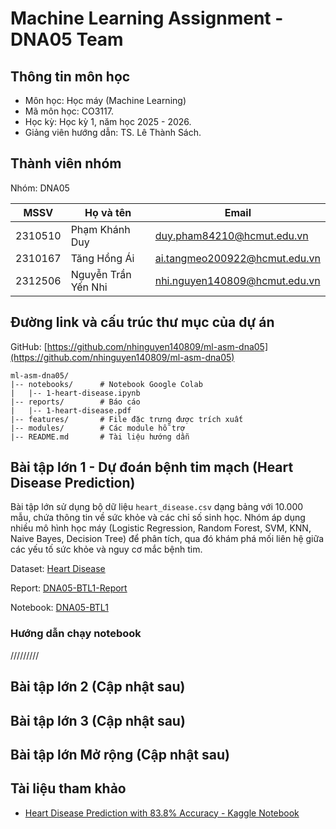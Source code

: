 # Machine Learning Assignment - DNA05 Team

## Thông tin môn học

- Môn học: Học máy (Machine Learning) 
- Mã môn học: CO3117.
- Học kỳ: Học kỳ 1, năm học 2025 - 2026.
- Giảng viên hướng dẫn: TS. Lê Thành Sách.

## Thành viên nhóm

Nhóm: DNA05

|MSSV| Họ và tên| Email|
|----|----------|------|
|2310510| Phạm Khánh Duy| duy.pham84210@hcmut.edu.vn|
|2310167| Tăng Hồng Ái| ai.tangmeo200922@hcmut.edu.vn|
|2312506| Nguyễn Trần Yến Nhi| nhi.nguyen140809@hcmut.edu.vn|

## Đường link và cấu trúc thư mục của dự án

GitHub: [https://github.com/nhinguyen140809/ml-asm-dna05](https://github.com/nhinguyen140809/ml-asm-dna05)

```
ml-asm-dna05/
|-- notebooks/      # Notebook Google Colab
|   |-- 1-heart-disease.ipynb                 
|-- reports/        # Báo cáo
|   |-- 1-heart-disease.pdf
|-- features/       # File đặc trưng được trích xuất
|-- modules/        # Các module hỗ trợ
|-- README.md       # Tài liệu hướng dẫn
```

## Bài tập lớn 1 - Dự đoán bệnh tim mạch (Heart Disease Prediction)

Bài tập lớn sử dụng bộ dữ liệu `heart_disease.csv` dạng bảng với 10.000 mẫu, chứa thông tin về sức khỏe và các chỉ số sinh học. Nhóm áp dụng nhiều mô hình học máy (Logistic Regression, Random Forest, SVM, KNN, Naive Bayes, Decision Tree) để phân tích, qua đó khám phá mối liên hệ giữa các yếu tố sức khỏe và nguy cơ mắc bệnh tim.

Dataset: [Heart Disease](https://www.kaggle.com/datasets/oktayrdeki/heart-disease) 

Report: [DNA05-BTL1-Report](https://drive.google.com/drive/folders/1vO1XTIwr_7HL0B5DzbNa0C91_C29AWLr?usp=sharing)

Notebook: [DNA05-BTL1](https://colab.research.google.com/drive/1Bz4B_MAlvOQ6Acb93SF8WxtnKEEAdTf7?usp=sharing)

### Hướng dẫn chạy notebook
/////////

## Bài tập lớn 2 (Cập nhật sau)

## Bài tập lớn 3 (Cập nhật sau)

## Bài tập lớn Mở rộng (Cập nhật sau)

## Tài liệu tham khảo

- [Heart Disease Prediction with 83.8% Accuracy - Kaggle Notebook](https://www.kaggle.com/code/hossainhedayati/heart-disease-prediction-with-83-8-accuracy)
